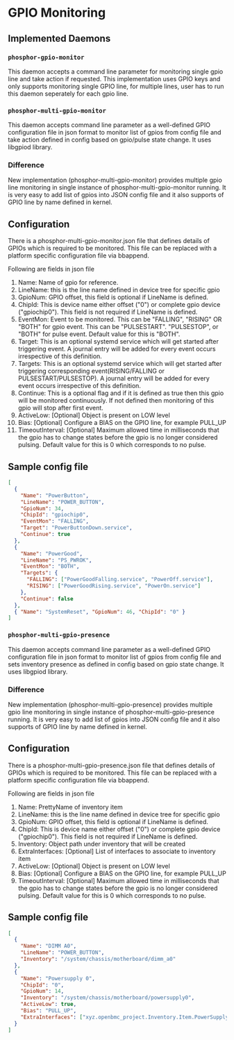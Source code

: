 # GPIO Monitoring

## Implemented Daemons

### `phosphor-gpio-monitor`

This daemon accepts a command line parameter for monitoring single gpio line and
take action if requested. This implementation uses GPIO keys and only supports
monitoring single GPIO line, for multiple lines, user has to run this daemon
seperately for each gpio line.

### `phosphor-multi-gpio-monitor`

This daemon accepts command line parameter as a well-defined GPIO configuration
file in json format to monitor list of gpios from config file and take action
defined in config based on gpio/pulse state change. It uses libgpiod library.

### Difference

New implementation (phosphor-multi-gpio-monitor) provides multiple gpio line
monitoring in single instance of phosphor-multi-gpio-monitor running. It is very
easy to add list of gpios into JSON config file and it also supports of GPIO
line by name defined in kernel.

## Configuration

There is a phosphor-multi-gpio-monitor.json file that defines details of GPIOs
which is required to be monitored. This file can be replaced with a platform
specific configuration file via bbappend.

Following are fields in json file

1. Name: Name of gpio for reference.
2. LineName: this is the line name defined in device tree for specific gpio
3. GpioNum: GPIO offset, this field is optional if LineName is defined.
4. ChipId: This is device name either offset ("0") or complete gpio device
   ("gpiochip0"). This field is not required if LineName is defined.
5. EventMon: Event to be monitored. This can be "FALLING", "RISING" OR "BOTH"
   for gpio event. This can be "PULSESTART". "PULSESTOP", or "BOTH" for pulse
   event. Default value for this is "BOTH".
6. Target: This is an optional systemd service which will get started after
   triggering event. A journal entry will be added for every event occurs
   irrespective of this definition.
7. Targets: This is an optional systemd service which will get started after
   triggering corresponding event(RISING/FALLING or PULSESTART/PULSESTOP). A
   journal entry will be added for every event occurs irrespective of this
   definition.
8. Continue: This is a optional flag and if it is defined as true then this gpio
   will be monitored continuously. If not defined then monitoring of this gpio
   will stop after first event.
9. ActiveLow: [Optional] Object is present on LOW level
10. Bias: [Optional] Configure a BIAS on the GPIO line, for example PULL_UP
11. TimeoutInterval: [Optional] Maximum allowed time in milliseconds that the
    gpio has to change states before the gpio is no longer considered pulsing.
    Default value for this is 0 which corresponds to no pulse.

## Sample config file

```json
[
  {
    "Name": "PowerButton",
    "LineName": "POWER_BUTTON",
    "GpioNum": 34,
    "ChipId": "gpiochip0",
    "EventMon": "FALLING",
    "Target": "PowerButtonDown.service",
    "Continue": true
  },
  {
    "Name": "PowerGood",
    "LineName": "PS_PWROK",
    "EventMon": "BOTH",
    "Targets": {
      "FALLING": ["PowerGoodFalling.service", "PowerOff.service"],
      "RISING": ["PowerGoodRising.service", "PowerOn.service"]
    },
    "Continue": false
  },
  { "Name": "SystemReset", "GpioNum": 46, "ChipId": "0" }
]
```

### `phosphor-multi-gpio-presence`

This daemon accepts command line parameter as a well-defined GPIO configuration
file in json format to monitor list of gpios from config file and sets inventory
presence as defined in config based on gpio state change. It uses libgpiod
library.

### Difference

New implementation (phosphor-multi-gpio-presence) provides multiple gpio line
monitoring in single instance of phosphor-multi-gpio-presence running. It is
very easy to add list of gpios into JSON config file and it also supports of
GPIO line by name defined in kernel.

## Configuration

There is a phosphor-multi-gpio-presence.json file that defines details of GPIOs
which is required to be monitored. This file can be replaced with a platform
specific configuration file via bbappend.

Following are fields in json file

1. Name: PrettyName of inventory item
2. LineName: this is the line name defined in device tree for specific gpio
3. GpioNum: GPIO offset, this field is optional if LineName is defined.
4. ChipId: This is device name either offset ("0") or complete gpio device
   ("gpiochip0"). This field is not required if LineName is defined.
5. Inventory: Object path under inventory that will be created
6. ExtraInterfaces: [Optional] List of interfaces to associate to inventory item
7. ActiveLow: [Optional] Object is present on LOW level
8. Bias: [Optional] Configure a BIAS on the GPIO line, for example PULL_UP
9. TimeoutInterval: [Optional] Maximum allowed time in milliseconds that the
   gpio has to change states before the gpio is no longer considered pulsing.
   Default value for this is 0 which corresponds to no pulse.

## Sample config file

```json
[
  {
    "Name": "DIMM A0",
    "LineName": "POWER_BUTTON",
    "Inventory": "/system/chassis/motherboard/dimm_a0"
  },
  {
    "Name": "Powersupply 0",
    "ChipId": "0",
    "GpioNum": 14,
    "Inventory": "/system/chassis/motherboard/powersupply0",
    "ActiveLow": true,
    "Bias": "PULL_UP",
    "ExtraInterfaces": ["xyz.openbmc_project.Inventory.Item.PowerSupply"]
  }
]
```

